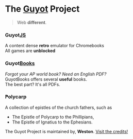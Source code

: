 # The [Guyot](https://guyotjs.org) Project

> Web __different__.

### Guyot<ins>JS</ins>

A content dense **retro** emulator for Chromebooks<br/>
All games are **unblocked**<br/>

### Guyot<ins>Books</ins>

*Forgot your AP world book? Need an English PDF?*<br/>
GuyotBooks offers several **useful** books.<br/>
The best part? It's all PDFs.<br/>

### ⁋olycarp

A collection of epistles of the church fathers, such as <br/>
- The Epistle of Polycarp to the Phillipians,
- The Epistle of Ignatius to the Ephesians.  


The Guyot Project is maintained by, **Weston**. [Visit the credits!](https://guyotjs.github.io/credits)
